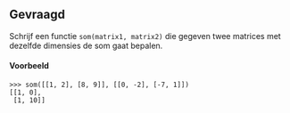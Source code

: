 ## Gevraagd
Schrijf een functie `som(matrix1, matrix2)` die gegeven twee matrices met dezelfde dimensies de som gaat bepalen.

#### Voorbeeld

```
>>> som([[1, 2], [8, 9]], [[0, -2], [-7, 1]])
[[1, 0],
 [1, 10]]
```